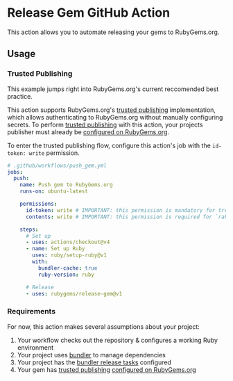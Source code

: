 # Release Gem GitHub Action

This action allows you to automate releasing your gems to RubyGems.org.

## Usage

### Trusted Publishing

This example jumps right into RubyGems.org's current reccomended best practice.

This action supports RubyGems.org's [trusted publishing] implementation,
which allows authenticating to RubyGems.org without manually configuring secrets.
To perform [trusted publishing] with this action, your projects publisher must already be
[configured on RubyGems.org].

To enter the trusted publishing flow, configure this action's job with the
`id-token: write` permission.

```yaml
# .github/workflows/push_gem.yml
jobs:
  push:
    name: Push gem to RubyGems.org
    runs-on: ubuntu-latest

    permissions:
      id-token: write # IMPORTANT: this permission is mandatory for trusted publishing
      contents: write # IMPORTANT: this permission is required for `rake release` to push the release tag

    steps:
      # Set up
      - uses: actions/checkout@v4
      - name: Set up Ruby
        uses: ruby/setup-ruby@v1
        with:
          bundler-cache: true
          ruby-version: ruby

      # Release
      - uses: rubygems/release-gem@v1
```

### Requirements

For now, this action makes several assumptions about your project:

1. Your workflow checks out the repository & configures a working Ruby environment
2. Your project uses [bundler] to manage dependencies
3. Your project has the [bundler release tasks] configured
4. Your gem has [trusted publishing] [configured on RubyGems.org]

[bundler]: https://bundler.io
[bundler release tasks]: https://bundler.io/guides/creating_gem.html#releasing-the-gem
[configured on RubyGems.org]: https://guides.rubygems.org/trusted-publishing/adding-a-publisher/
[trusted publishing]: https://guides.rubygems.org/trusted-publishing
